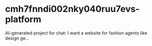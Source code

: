 # cmh7fnndi002nky040ruu7evs-platform
AI-generated project for chat: I want a website for fashion agents like design ge...
